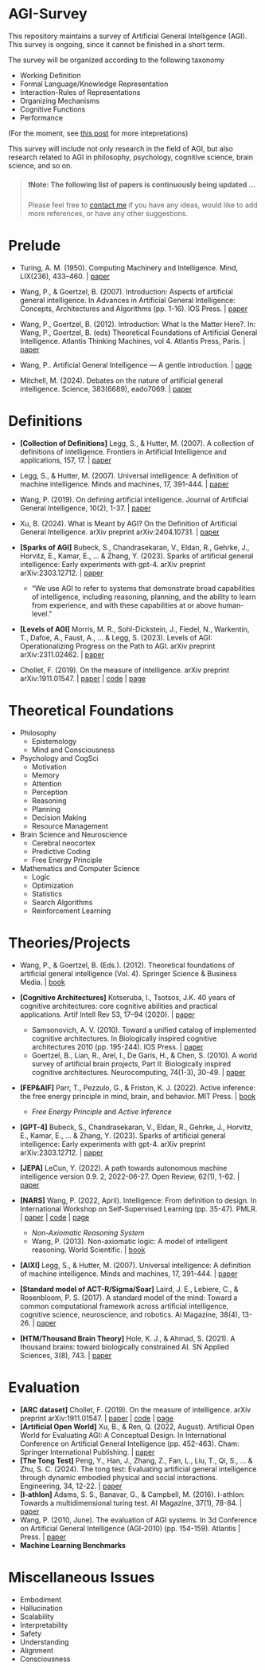 # AGI-Survey
This repository maintains a survey of Artificial General Intelligence (AGI).
This survey is ongoing, since it cannot be finished in a short term.

The survey will be organized according to the following taxonomy

 - Working Definition
 - Formal Language/Knowledge Representation
 - Interaction-Rules of Representations
 - Organizing Mechanisms
 - Cognitive Functions
 - Performance

(For the moment, see [this post](https://medium.com/@tuq24215/artificial-genral-intelligence-what-it-is-how-to-evaluate-it-and-how-to-realize-it-d4d03e9707ac) for more intepretations)

This survey will include not only research in the field of AGI, but also research related to AGI in philosophy, psychology, cognitive science, brain science, and so on.

> #### ❗**Note:** The following list of papers is continuously being updated ...
> Please feel free to [contact me](http://www.xubowen.net) if you have any ideas, would like to add more references, or have any other suggestions.

# Prelude

 - Turing, A. M. (1950). Computing Machinery and Intelligence. Mind, LIX(236), 433–460. | [paper](https://academic.oup.com/mind/article-pdf/LIX/236/433/30123314/lix-236-433.pdf)

 - Wang, P., & Goertzel, B. (2007). Introduction: Aspects of artificial general intelligence. In Advances in Artificial General Intelligence: Concepts, Architectures and Algorithms (pp. 1-16). IOS Press. | [paper](https://ebooks.iospress.nl/volumearticle/3470)


 - Wang, P., Goertzel, B. (2012). Introduction: What Is the Matter Here?. In: Wang, P., Goertzel, B. (eds) Theoretical Foundations of Artificial General Intelligence. Atlantis Thinking Machines, vol 4. Atlantis Press, Paris. | [paper](https://link.springer.com/chapter/10.2991/978-94-91216-62-6_1)

 - Wang, P.. Artificial General Intelligence — A gentle introduction. | [page](https://cis.temple.edu/~pwang/AGI-Intro.html)

 - Mitchell, M. (2024). Debates on the nature of artificial general intelligence. Science, 383(6689), eado7069. | [paper](https://www.science.org/doi/10.1126/science.ado7069)  


# Definitions

 - **[Collection of Definitions]** Legg, S., & Hutter, M. (2007). A collection of definitions of intelligence. Frontiers in Artificial Intelligence and applications, 157, 17. | [paper](http://www.hutter1.net/ai/idefs.pdf)

 - Legg, S., & Hutter, M. (2007). Universal intelligence: A definition of machine intelligence. Minds and machines, 17, 391-444. | [paper](https://link.springer.com/content/pdf/10.1007/s11023-007-9079-x.pdf)

 - Wang, P. (2019). On defining artificial intelligence. Journal of Artificial General Intelligence, 10(2), 1-37. | [paper](https://intapi.sciendo.com/pdf/10.2478/jagi-2019-0002)

 - Xu, B. (2024). What is Meant by AGI? On the Definition of Artificial General Intelligence. arXiv preprint arXiv:2404.10731. | [paper](https://arxiv.org/pdf/2404.10731)

 - **[Sparks of AGI]** Bubeck, S., Chandrasekaran, V., Eldan, R., Gehrke, J., Horvitz, E., Kamar, E., ... & Zhang, Y. (2023). Sparks of artificial general intelligence: Early experiments with gpt-4. arXiv preprint arXiv:2303.12712. | [paper](https://arxiv.org/pdf/2303.12712)
   - “We use AGI to refer to systems that demonstrate broad capabilities of intelligence, including reasoning, planning, and the ability to learn from experience, and with these capabilities at or above human-level.”

 - **[Levels of AGI]** Morris, M. R., Sohl-Dickstein, J., Fiedel, N., Warkentin, T., Dafoe, A., Faust, A., ... & Legg, S. (2023). Levels of AGI: Operationalizing Progress on the Path to AGI. arXiv preprint arXiv:2311.02462. | [paper](https://arxiv.org/pdf/2311.02462) 

 - Chollet, F. (2019). On the measure of intelligence. arXiv preprint arXiv:1911.01547. | [paper](https://arxiv.org/pdf/1911.01547) | [code](https://github.com/fchollet/ARC-AGI) | [page](https://arcprize.org/arc)

# Theoretical Foundations

 - Philosophy
   - Epistemology
   - Mind and Consciousness
 - Psychology and CogSci
   - Motivation
   - Memory
   - Attention
   - Perception
   - Reasoning
   - Planning
   - Decision Making
   - Resource Management
 - Brain Science and Neuroscience
   - Cerebral neocortex
   - Predictive Coding
   - Free Energy Principle
 - Mathematics and Computer Science
   - Logic
   - Optimization
   - Statistics
   - Search Algorithms
   - Reinforcement Learning

# Theories/Projects

 - Wang, P., & Goertzel, B. (Eds.). (2012). Theoretical foundations of artificial general intelligence (Vol. 4). Springer Science & Business Media. | [book](https://link.springer.com/book/10.2991/978-94-91216-62-6)
 - **[Cognitive Architectures]** Kotseruba, I., Tsotsos, J.K. 40 years of cognitive architectures: core cognitive abilities and practical applications. Artif Intell Rev 53, 17–94 (2020). | [paper](https://link.springer.com/content/pdf/10.1007/s10462-018-9646-y.pdf)
   - Samsonovich, A. V. (2010). Toward a unified catalog of implemented cognitive architectures. In Biologically inspired cognitive architectures 2010 (pp. 195-244). IOS Press. | [paper](https://www.researchgate.net/profile/Alexei-Samsonovich/publication/221313271_Toward_a_Unified_Catalog_of_Implemented_Cognitive_Architectures/links/5401c2730cf2bba34c1b2145/Toward-a-Unified-Catalog-of-Implemented-Cognitive-Architectures.pdf)
   - Goertzel, B., Lian, R., Arel, I., De Garis, H., & Chen, S. (2010). A world survey of artificial brain projects, Part II: Biologically inspired cognitive architectures. Neurocomputing, 74(1-3), 30-49. | [paper](https://www.academia.edu/download/28847454/2009-A-world-survey-of-artificial-brain-projects-Part-II_Biologically-inspired-cognitive-architectures.pdf)

 - **[FEP&AIF]** Parr, T., Pezzulo, G., & Friston, K. J. (2022). Active inference: the free energy principle in mind, brain, and behavior. MIT Press. | [book](https://direct.mit.edu/books/book-pdf/2246566/book_9780262369978.pdf)
    - *Free Energy Principle* and *Active Inference*

 - **[GPT-4]** Bubeck, S., Chandrasekaran, V., Eldan, R., Gehrke, J., Horvitz, E., Kamar, E., ... & Zhang, Y. (2023). Sparks of artificial general intelligence: Early experiments with gpt-4. arXiv preprint arXiv:2303.12712. | [paper](https://arxiv.org/pdf/2303.12712)
 - **[JEPA]** LeCun, Y. (2022). A path towards autonomous machine intelligence version 0.9. 2, 2022-06-27. Open Review, 62(1), 1-62. | [paper](https://openreview.net/pdf?id=BZ5a1r-kVsf)
 - **[NARS]** Wang, P. (2022, April). Intelligence: From definition to design. In International Workshop on Self-Supervised Learning (pp. 35-47). PMLR. | [paper](https://proceedings.mlr.press/v192/wang22a/wang22a.pdf) | [code](https://github.com/opennars/opennars) | [page](https://www.opennars.org/)
   - *Non-Axiomatic Reasoning System*
   - Wang, P. (2013). Non-axiomatic logic: A model of intelligent reasoning. World Scientific. | [book](https://www.worldscientific.com/worldscibooks/10.1142/8665#t=aboutBook)
 - **[AIXI]** Legg, S., & Hutter, M. (2007). Universal intelligence: A definition of machine intelligence. Minds and machines, 17, 391-444. | [paper](https://link.springer.com/content/pdf/10.1007/s11023-007-9079-x.pdf)
  
 - **[Standard model of ACT-R/Sigma/Soar]** Laird, J. E., Lebiere, C., & Rosenbloom, P. S. (2017). A standard model of the mind: Toward a common computational framework across artificial intelligence, cognitive science, neuroscience, and robotics. Ai Magazine, 38(4), 13-26. | [paper](https://onlinelibrary.wiley.com/doi/pdf/10.1609/aimag.v38i4.2744)
 - **[HTM/Thousand Brain Theory]**  Hole, K. J., & Ahmad, S. (2021). A thousand brains: toward biologically constrained AI. SN Applied Sciences, 3(8), 743. | [paper](https://link.springer.com/content/pdf/10.1007/s42452-021-04715-0.pdf)


# Evaluation

 - **[ARC dataset]** Chollet, F. (2019). On the measure of intelligence. arXiv preprint arXiv:1911.01547. | [paper](https://arxiv.org/pdf/1911.01547) | [code](https://github.com/fchollet/ARC-AGI) | [page](https://arcprize.org/arc)
 - **[Artificial Open World]** Xu, B., & Ren, Q. (2022, August). Artificial Open World for Evaluating AGI: A Conceptual Design. In International Conference on Artificial General Intelligence (pp. 452-463). Cham: Springer International Publishing. | [paper](https://link.springer.com/chapter/10.1007/978-3-031-19907-3_43)
 - **[The Tong Test]** Peng, Y., Han, J., Zhang, Z., Fan, L., Liu, T., Qi, S., ... & Zhu, S. C. (2024). The tong test: Evaluating artificial general intelligence through dynamic embodied physical and social interactions. Engineering, 34, 12-22. | [paper](https://www.sciencedirect.com/science/article/pii/S209580992300293X/pdfft?md5=12814df6f2334a3895a81de418cbf041&pid=1-s2.0-S209580992300293X-main.pdf)
 - **[I-athlon]** Adams, S. S., Banavar, G., & Campbell, M. (2016). I-athlon: Towards a multidimensional turing test. AI Magazine, 37(1), 78-84. | [paper](https://onlinelibrary.wiley.com/doi/pdf/10.1609/aimag.v37i1.2643)
 - Wang, P. (2010, June). The evaluation of AGI systems. In 3d Conference on Artificial General Intelligence (AGI-2010) (pp. 154-159). Atlantis | Press. | [paper](https://www.researchgate.net/profile/Pei-Wang-41/publication/242783711_The_evaluation_of_AGI_systems/links/54da32360cf2970e4e7e6614/The-evaluation-of-AGI-systems.pdf)
 - **Machine Learning Benchmarks**

# Miscellaneous Issues

 - Embodiment
 - Hallucination
 - Scalability
 - Interpretability
 - Safety
 - Understanding
 - Alignment
 - Consciousness